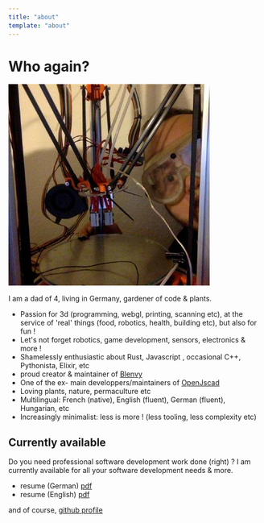 ```yaml
---
title: "about"
template: "about"
---
```


# Who again? 

![peek-a-printer](/assets/img/mememe.jpg "peek-a-printer")

I am a dad of 4, living in Germany, gardener of code & plants.

- Passion for 3d (programming, webgl, printing, scanning etc), at the service of 'real' things (food, robotics, health, building etc), but also for fun !
- Let's not forget robotics, game development, sensors, electronics & more !
- Shamelessly enthusiastic about Rust, Javascript , occasional C++, Pythonista, Elixir, etc
- proud creator & maintainer of [Blenvy](https://github.com/kaosat-dev/Blenvy) 
- One of the ex- main developpers/maintainers of [OpenJscad](https://github.com/jscad/OpenJSCAD.org)
- Loving plants, nature, permaculture etc
- Multilingual: French (native), English (fluent), German (fluent), Hungarian, etc
- Increasingly minimalist: less is more ! (less tooling, less complexity etc)


## Currently available

Do you need professional software development work done (right) ?
I am currently available for all your software development needs & more.

- resume (German) [pdf](/data/resume/resume-mark-moissette-de.pdf)
- resume (English) [pdf](/data/resume/resume-mark-moissette-en.pdf)

<!-- - resume (English) [html](/pages/resume-en.html) [pdf](/data/resume/resume-mark-moissette-en.pdf) 
- resume (German) [html](/pages/resume-de.html) [pdf](/data/resume/resume-mark-moissette-de.pdf)
- resume (French) [html](/pages/resume-fr.html) [pdf](/data/resume/resume-mark-moissette-fr.pdf)
-->

and of course, [github profile](https://github.com/kaosat-dev)
